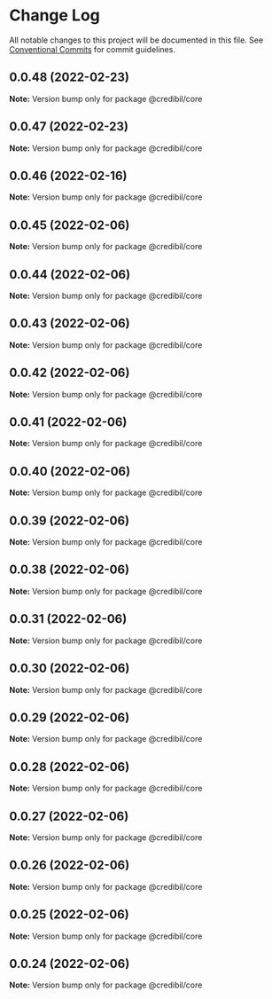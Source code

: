 # Change Log

All notable changes to this project will be documented in this file.
See [Conventional Commits](https://conventionalcommits.org) for commit guidelines.

## 0.0.48 (2022-02-23)

**Note:** Version bump only for package @credibil/core





## 0.0.47 (2022-02-23)

**Note:** Version bump only for package @credibil/core





## 0.0.46 (2022-02-16)

**Note:** Version bump only for package @credibil/core





## 0.0.45 (2022-02-06)

**Note:** Version bump only for package @credibil/core





## 0.0.44 (2022-02-06)

**Note:** Version bump only for package @credibil/core





## 0.0.43 (2022-02-06)

**Note:** Version bump only for package @credibil/core





## 0.0.42 (2022-02-06)

**Note:** Version bump only for package @credibil/core





## 0.0.41 (2022-02-06)

**Note:** Version bump only for package @credibil/core





## 0.0.40 (2022-02-06)

**Note:** Version bump only for package @credibil/core





## 0.0.39 (2022-02-06)

**Note:** Version bump only for package @credibil/core





## 0.0.38 (2022-02-06)

**Note:** Version bump only for package @credibil/core





## 0.0.31 (2022-02-06)

**Note:** Version bump only for package @credibil/core





## 0.0.30 (2022-02-06)

**Note:** Version bump only for package @credibil/core





## 0.0.29 (2022-02-06)

**Note:** Version bump only for package @credibil/core





## 0.0.28 (2022-02-06)

**Note:** Version bump only for package @credibil/core





## 0.0.27 (2022-02-06)

**Note:** Version bump only for package @credibil/core





## 0.0.26 (2022-02-06)

**Note:** Version bump only for package @credibil/core





## 0.0.25 (2022-02-06)

**Note:** Version bump only for package @credibil/core





## 0.0.24 (2022-02-06)

**Note:** Version bump only for package @credibil/core
